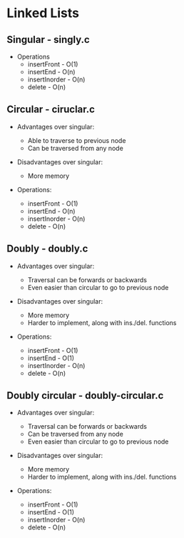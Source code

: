 # Linked Lists

## Singular - singly.c
* Operations
	- insertFront - O(1)
	- insertEnd - O(n)
	- insertInorder - O(n)
	- delete - O(n)

## Circular - ciruclar.c
* Advantages over singular:
	- Able to traverse to previous node
	- Can be traversed from any node

* Disadvantages over singular:
	- More memory
 
* Operations:
	- insertFront - O(1)
	- insertEnd - O(n)
	- insertInorder - O(n)
	- delete - O(n)

## Doubly - doubly.c
* Advantages over singular:
	- Traversal can be forwards or backwards
	- Even easier than circular to go to previous node

* Disadvantages over singular:
	- More memory
	- Harder to implement, along with ins./del. functions

* Operations:
	- insertFront - O(1)
	- insertEnd - O(1)
	- insertInorder - O(n)
	- delete - O(n)

## Doubly circular - doubly-circular.c
* Advantages over singular:
	- Traversal can be forwards or backwards
	- Can be traversed from any node
	- Even easier than circular to go to previous node

* Disadvantages over singular:
	- More memory
	- Harder to implement, along with ins./del. functions

* Operations:
	- insertFront - O(1)
	- insertEnd - O(1)
	- insertInorder - O(n)
	- delete - O(n)

